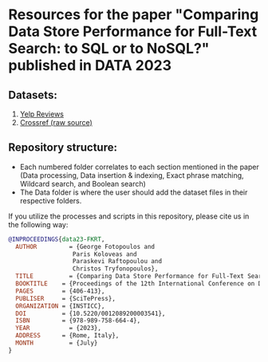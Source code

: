 # Resources for the paper "Comparing Data Store Performance for Full-Text Search: to SQL or to NoSQL?" published in DATA 2023

## Datasets:
1. [Yelp Reviews](https://www.kaggle.com/datasets/luisfredgs/yelp-reviews-csv)
2. [Crossref (raw source)](https://academictorrents.com/details/e4287cb7619999709f6e9db5c359dda17e93d515)

## Repository structure:
- Each numbered folder correlates to each section mentioned in the paper (Data processing, Data insertion & indexing, Exact phrase matching, Wildcard search, and Boolean search)
- The Data folder is where the user should add the dataset files in their respective folders.


If you utilize the processes and scripts in this repository, please cite us in the following way:
```bibtex
@INPROCEEDINGS{data23-FKRT,
  AUTHOR	     = {George Fotopoulos and
                  Paris Koloveas and
                  Paraskevi Raftopoulou and
                  Christos Tryfonopoulos},
  TITLE		     = {Comparing Data Store Performance for Full-Text Search: to SQL or to NoSQL?},
  BOOKTITLE	   = {Proceedings of the 12th International Conference on Data Science, Technology and Applications (DATA)},
  PAGES        = {406-413},
  PUBLISER     = {SciTePress},
  ORGANIZATION = {INSTICC},
  DOI          = {10.5220/0012089200003541},
  ISBN         = {978-989-758-664-4},
  YEAR 		     = {2023},
  ADDRESS 	   = {Rome, Italy},
  MONTH 	     = {July}
}
```
